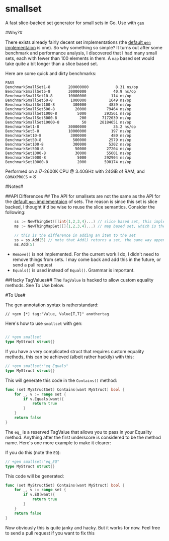 # smallset
A fast slice-backed set generator for small sets in Go.  Use with [`gen`](https://github.com/clipperhouse/gen)

#Why?#

There exists already fairly decent set implementations (the [default `gen` implementaion](https://github.com/clipperhouse/set) is one). So why something so simple? It turns out after some benchmark and performance analysis, I discovered that I had many small sets, each with fewer than 100 elements in them. A `map` based set would take quite a bit longer than a slice based set.

Here are some quick and dirty benchmarks:

```
PASS
BenchmarkSmallSet1-8    	200000000	         8.31 ns/op
BenchmarkSmallSet5-8    	30000000	        40.9 ns/op
BenchmarkSmallSet10-8   	10000000	       114 ns/op
BenchmarkSmallSet50-8   	 1000000	      1649 ns/op
BenchmarkSmallSet100-8  	  300000	      4839 ns/op
BenchmarkSmallSet500-8  	   20000	     79464 ns/op
BenchmarkSmallSet1000-8 	    5000	    293561 ns/op
BenchmarkSmallSet5000-8 	     200	   7172039 ns/op
BenchmarkSmallSet10000-8	      50	  28184651 ns/op
BenchmarkSet1-8         	30000000	        35.2 ns/op
BenchmarkSet5-8         	10000000	       197 ns/op
BenchmarkSet10-8        	 3000000	       480 ns/op
BenchmarkSet50-8        	  500000	      2579 ns/op
BenchmarkSet100-8       	  300000	      5202 ns/op
BenchmarkSet500-8       	   50000	     27204 ns/op
BenchmarkSet1000-8      	   30000	     55601 ns/op
BenchmarkSet5000-8      	    5000	    292904 ns/op
BenchmarkSet10000-8     	    2000	    590174 ns/op
```

Performed on a i7-2600K CPU @ 3.40GHz with 24GiB of RAM, and `GOMAXPROCS` = 8

#Notes#

##API Differences ##
The API for smallsets are not the same as the API for the [default `gen` implementaion](https://github.com/clipperhouse/set) of sets. The reason is since this set is slice backed, I thought it'd be wise to reuse the slice semantics. Consider the following:

```Go
	ss := NewThingSet([]int{1,2,3,4}...) // slice based set, this implementation
	ms := NewThingMapSet([]{1,2,3,4}...) // map based set, which is the common one

	// this is the difference in adding an item to the set
	ss = ss.Add(5) // note that Add() returns a set, the same way append() does it
	ms.Add(5) 
````

* `Remove()` is not implemented. For the current work I do, I didn't need to remove things from sets. I may come back and add this in the future, or send a pull request
* `Equals()` is used instead of `Equal()`. Grammar is important.

##Hacky TagValues##
The `TagValue` is hacked to allow custom equality methods. See To Use below.

#To Use#

The gen annotation syntax is ratherstandard: 

```// +gen [*] tag:"Value, Value[T,T]" anothertag```

Here's how to use `smallset` with gen:

```go

// +gen smallset
type MyStruct struct{}
```

If you have a very complicated struct that requires custom equality methods, this can be achieved (albeit rather hackily) with this:

```go
// +gen smallset:"eq_Equals"
type MyStruct struct{}
```

This will generate this code in the `Contains()` method:

```go
func (set MyStructSet) Contains(want MyStruct) bool {
	for _, v := range set {
		if v.Equals(want){
			return true
		}
	}
	return false
}
```

The `eq_` is a reserved TagValue that allows you to pass in your Equality method. Anything after the first underscore is considered to be the method name. Here's one more example to make it clearer:

If you do this (note the `EQ`):

```go
// +gen smallset:"eq_EQ"
type MyStruct struct{}
```

This code will be generated:

```go
func (set MyStructSet) Contains(want MyStruct) bool {
	for _, v := range set {
		if v.EQ(want){
			return true
		}
	}
	return false
}
```

Now obviously this is quite janky and hacky. But it works for now. Feel free to send a pull request if you want to fix this
